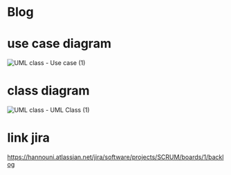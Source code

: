 # Blog

# use case diagram
![UML class - Use case (1)](https://github.com/abhannouni/Blog/assets/105740880/e42c4e01-8020-4a2f-8b95-dd3553687bf6)
# class diagram
![UML class - UML Class (1)](https://github.com/abhannouni/Blog/assets/105740880/e544ed20-2402-479d-8b61-533bb0bc4719)
# link jira
https://hannouni.atlassian.net/jira/software/projects/SCRUM/boards/1/backlog